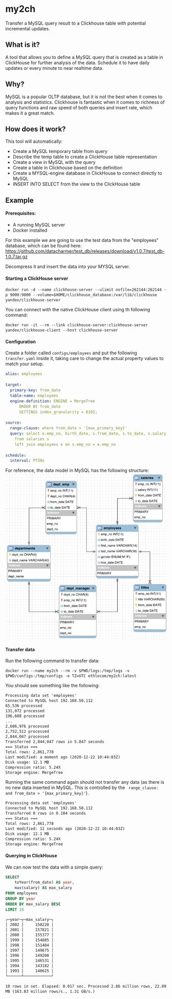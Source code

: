 # my2ch
Transfer a MySQL query result to a Clickhouse table with potential incremental updates.

## What is it?
A tool that allows you to define a MySQL query that is created as a table in ClickHouse for further analysis of the data. Schedule it to have daily updates or every minute to near realtime data.

## Why?
MySQL is a popular OLTP database, but it is not the best when it comes to analysis and statistics. Clickhouse is fantastic when it comes to richness  of query functions and raw speed of both queries and insert rate, which makes it a great match.

## How does it work?
This tool will automatically:
* Create a MySQL temporary table from query
* Describe the temp table to create a ClickHouse table representation
* Create a view in MySQL with the query
* Create a table in Clickhouse based on the definition 
* Create a MYSQL-engine database in ClickHouse to connect directly to MySQL
* INSERT INTO SELECT from the view to the ClickHouse table
## Example

#### Prerequisites: 
* A running MySQL server
* Docker installed

For this example we are going to use the test data from the "employees" database, which can be found here: https://github.com/datacharmer/test_db/releases/download/v1.0.7/test_db-1.0.7.tar.gz

Decompress it and insert the data into your MYSQL server.

#### Starting a ClickHouse server
```shell
docker run -d --name clickhouse-server --ulimit nofile=262144:262144 -p 9000:9000 --volume=$HOME/clickhouse_database:/var/lib/clickhouse yandex/clickhouse-server
```

You can connect with the native ClickHouse client using th following command:
```shell
docker run -it --rm --link clickhouse-server:clickhouse-server yandex/clickhouse-client --host clickhouse-server
```

#### Configuration
Create a folder called `configs/employees` and put the following `transfer.yaml` inside it, taking care to change the actual property values to match your setup. 
```yaml
alias: employees

target:
  primary-key: from_date
  table-name: employees
  engine-definition: ENGINE = MergeTree
      ORDER BY from_date
      SETTINGS index_granularity = 8192;

source:
  range-clause: where from_date > '{max_primary_key}'
  query: select e.emp_no, birth_date, s.from_date, s.to_date, s.salary
    from salaries s
    left join employees e on s.emp_no = e.emp_no

schedule:
  interval: PT30s
```

For reference, the data model in MySQL has the following structure:
![Schema](doc/schema.png)

#### Transfer data
Run the following command to transfer data:
```shell
docker run --name my2ch --rm -v $PWD/logs:/tmp/logs -v $PWD/configs:/tmp/configs -e TZ=UTC ethlocom/my2ch:latest
```

You should see something like the following:
```shell
Processing data set 'employees'
Connected to MySQL host 192.168.50.112
65,536 processed
131,072 processed
196,608 processed
...
2,686,976 processed
2,752,512 processed
2,844,047 processed
Transferred 2,844,047 rows in 5.847 seconds
=== Status ===
Total rows: 2,861,778
Last modified: a moment ago (2020-12-22 10:44:03Z)
Disk usage: 12.1 MB
Compression ratio: 5.24X
Storage engine: MergeTree

```

Running the same command again should not transfer any data (as there is no new data inserted in MySQL. This is controlled by the ` range_clause: and from_date > '{max_primary_key}'`).
```
Processing data set 'employees'
Connected to MySQL host 192.168.50.112
Transferred 0 rows in 0.104 seconds
=== Status ===
Total rows: 2,861,778
Last modified: 12 seconds ago (2020-12-22 10:44:03Z)
Disk usage: 12.1 MB
Compression ratio: 5.24X
Storage engine: MergeTree
```

#### Querying in ClickHouse
We can now test the data with a simple query:
```sql
SELECT
    toYear(from_date) AS year,
    max(salary) AS max_salary
FROM employees
GROUP BY year
ORDER BY max_salary DESC
LIMIT 10
```

```
┌─year─┬─max_salary─┐
│ 2002 │     158220 │
│ 2001 │     157821 │
│ 2000 │     155377 │
│ 1999 │     154885 │
│ 1998 │     151484 │
│ 1997 │     149675 │
│ 1996 │     149208 │
│ 1995 │     146531 │
│ 1994 │     143182 │
│ 1993 │     140625 │
└──────┴────────────┘

10 rows in set. Elapsed: 0.017 sec. Processed 2.86 million rows, 22.89 MB (163.83 million rows/s., 1.31 GB/s.)  
```
